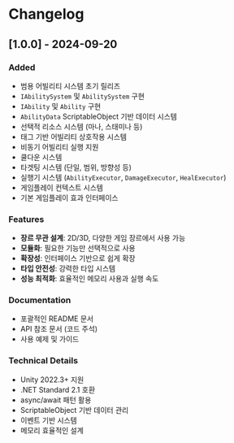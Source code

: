 # Changelog

## [1.0.0] - 2024-09-20

### Added
- 범용 어빌리티 시스템 초기 릴리즈
- `IAbilitySystem` 및 `AbilitySystem` 구현
- `IAbility` 및 `Ability` 구현
- `AbilityData` ScriptableObject 기반 데이터 시스템
- 선택적 리소스 시스템 (마나, 스태미나 등)
- 태그 기반 어빌리티 상호작용 시스템
- 비동기 어빌리티 실행 지원
- 쿨다운 시스템
- 타겟팅 시스템 (단일, 범위, 방향성 등)
- 실행기 시스템 (`AbilityExecutor`, `DamageExecutor`, `HealExecutor`)
- 게임플레이 컨텍스트 시스템
- 기본 게임플레이 효과 인터페이스

### Features
- **장르 무관 설계**: 2D/3D, 다양한 게임 장르에서 사용 가능
- **모듈화**: 필요한 기능만 선택적으로 사용
- **확장성**: 인터페이스 기반으로 쉽게 확장
- **타입 안전성**: 강력한 타입 시스템
- **성능 최적화**: 효율적인 메모리 사용과 실행 속도

### Documentation
- 포괄적인 README 문서
- API 참조 문서 (코드 주석)
- 사용 예제 및 가이드

### Technical Details
- Unity 2022.3+ 지원
- .NET Standard 2.1 호환
- async/await 패턴 활용
- ScriptableObject 기반 데이터 관리
- 이벤트 기반 시스템
- 메모리 효율적인 설계